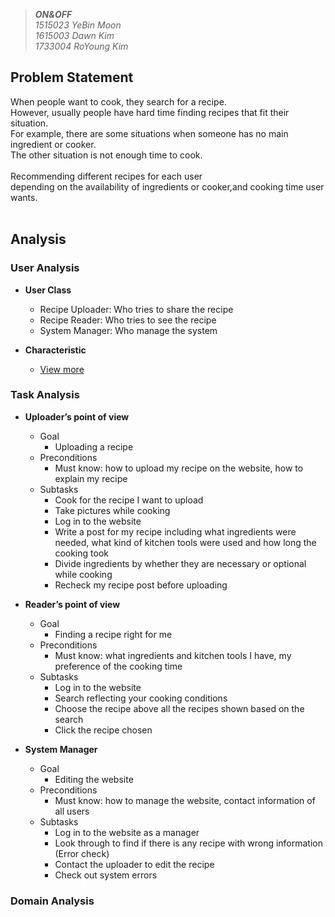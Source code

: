 >_**ON&OFF**_ <br>
>_1515023 YeBin Moon_ <br>
>_1615003 Dawn Kim_ <br>
>_1733004 RoYoung Kim_ <br>

## Problem Statement

When people want to cook, they search for a recipe. <br>
However, usually people have hard time finding recipes that fit their situation. <br>
For example, there are some situations when someone has no main ingredient or cooker. <br>
The other situation is not enough time to cook. <br>
<br>
Recommending different recipes for each user <br>
depending on the availability of ingredients or cooker,and cooking time user wants. <br>
<br>

## Analysis

### User Analysis

- **User Class**
  - Recipe Uploader: Who tries to share the recipe <br>
  - Recipe Reader: Who tries to see the recipe <br>
  - System Manager: Who manage the system <br>

- **Characteristic** <br>
  - [View more](./characteristic.md) <br>

### Task Analysis

- **Uploader’s point of view**
  - Goal
    - Uploading a recipe
  - Preconditions
    - Must know: how to upload my recipe on the website, how to explain my recipe
  - Subtasks
    - Cook for the recipe I want to upload
    - Take pictures while cooking
    - Log in to the website
    - Write a post for my recipe including what ingredients were needed,
      what kind of kitchen tools were used and how long the cooking took
    - Divide ingredients  by whether they are necessary or optional while cooking
    - Recheck my recipe post before uploading

- **Reader’s point of view**
  - Goal
    - Finding a recipe right for me
  - Preconditions
    - Must know: what ingredients and kitchen tools I have,
      my preference of the cooking time
  - Subtasks
    - Log in to the website
    - Search reflecting your cooking conditions
    - Choose the recipe above all the recipes shown based on the search
    - Click the recipe chosen

- **System Manager**
  - Goal
    - Editing the website
  - Preconditions
    - Must know: how to manage the website, contact information of all users
  - Subtasks
    - Log in to the website as a manager
    - Look through to find if there is any recipe with wrong information (Error check)
    - Contact the uploader to edit the recipe
    - Check out system errors

### Domain Analysis
